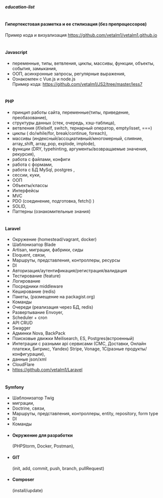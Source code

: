 # <h5>education-list</h5>

# <h4>Гипертекстовая разметка и ее стилизация (без препроцессоров)</h4>
Пример кода и визуализация https://github.com/vetalm1/vetalm1.github.io

# <h4>Javascript</h4>
  - переменные, типы, ветвления, циклы, массивы, функции, объекты, события, замыкания,
  - ООП, асинхронные запросы, регулярные выражения,
  - Ознакомлен  с Vue.js и node.js <br>
    Пример кода:  https://github.com/vetalm1/JS2/tree/master/less7

# <h4>PHP</h4>
  - принцип работы сайта, переменные(типы, приведение, преобазование),
  - структуры данных (стек, очередь, хэш-таблица),
  - ветвления (if/elseIf, switch, тернарный оператор, empty/isset, ===)
  - циклы ( do/while/for, break/continue, foreach),
  - массивы (индексный/ассоциативный/многомерный, слияние, array_shift, array_pop, explode, implode),
  - функции (DRY, typehinting, аргументы/возвращаемые значения, рекурсия),
  - работа с файлами, конфиги
  - работа с формами,
  - работа с БД MySql, postgres ,
  - сессии, куки,
  - ООП
  - Объекты/классы
  - Интерфейсы
  - MVC
  - PDO (соединение, подготовка, fetch() )
  - SOLID, 
  - Паттерны (ознакомительные знания)

# <h4>Laravel</h4>
- Окружение (homestead/vagrant, docker)
- Шаблонизатор Blade
- Artisan, миграции, фабрики, сиды
- Eloquent, связи,
- Маршруты, представления, контроллеры, ресурсы
- DI
- Авторизация/аутентификация/регистрация/валидация
- Тестирование (feature)
- Логирование
- Посредники middleware
- Кеширование (redis)
- Пакеты, (размещение на packagist.org)
- Команды 
- Очереди (реализация через БД, redis)
- Развертывание Envoyer,
- Scheduler + cron
- API CRUD
- Swagger
- Админки Nova, BackPack
- Поисковые движки Meilisearch, ES, Postgres(встроенный)
- Интеграции с разными api сервисами (СМС, Доставки, Онлайн платежи, Битрикс, Yandex) Stripe, Vonage, 1С(разные продукты/конфигурации),
- данные json/xml
- CloudFlare
- https://github.com/vetalm1/Laravel

# <h4>Symfony</h4>
- Шаблонизатор Twig
- миграции,
- Doctrine, связи,
- Маршруты, представления, контроллеры, entity, repository, form type
- DI
- Команды 

+ <h4>Окружение для разработки</h4> (PHPStorm, Docker, Postman),
+ <h4>GIT</h4> (init, add, commit, push, branch, pullRequest)
+ <h4>Composer</h4> (install/update)
